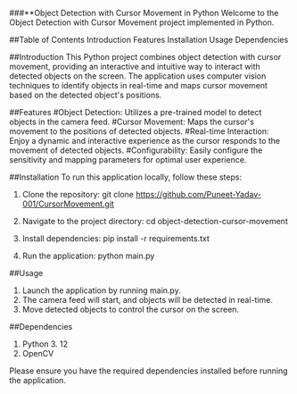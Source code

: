 ###**Object Detection with Cursor Movement in Python
Welcome to the Object Detection with Cursor Movement project implemented in Python.

##Table of Contents
Introduction
Features
Installation
Usage
Dependencies

##Introduction
This Python project combines object detection with cursor movement, providing an interactive and intuitive way to interact with detected objects on the screen. The application uses computer vision techniques to identify objects in real-time and maps cursor movement based on the detected object's positions.

##Features
#Object Detection: Utilizes a pre-trained model to detect objects in the camera feed.
#Cursor Movement: Maps the cursor's movement to the positions of detected objects.
#Real-time Interaction: Enjoy a dynamic and interactive experience as the cursor responds to the movement of detected objects.
#Configurability: Easily configure the sensitivity and mapping parameters for optimal user experience.

##Installation
To run this application locally, follow these steps:

1. Clone the repository:
git clone https://github.com/Puneet-Yadav-001/CursorMovement.git

2. Navigate to the project directory:
cd object-detection-cursor-movement

3. Install dependencies:
pip install -r requirements.txt

4. Run the application:
python main.py

##Usage
1. Launch the application by running main.py.
2. The camera feed will start, and objects will be detected in real-time.
3. Move detected objects to control the cursor on the screen.

##Dependencies
1. Python 3. 12
2. OpenCV

Please ensure you have the required dependencies installed before running the application.
